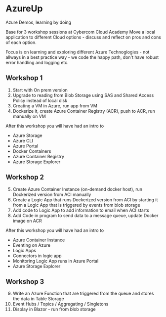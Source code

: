 # AzureUp
Azure Demos, learning by doing

Base for 3 workshop sessions at Cybercom Cloud Academy
Move a local application to different Cloud options - discuss and reflect on pros and cons of each option.

Focus is on learning and exploring different Azure Technoglogies - not allways in a best practice way - we code the happy path, don't have robust error handling and logging etc.

## Workshop 1
1. Start with On prem version
2. Upgrade to reading from Blob Storage using SAS and Shared Access Policy instead of local disk
3. Creating a VM in Azure, run app from VM
4. Dockerize it, create Azure Container Registry (ACR), push to ACR, run manually on VM

After this workshop you will have had an intro to
* Azure Storage
* Azure CLI 
* Azure Portal
* Docker Containers
* Azure Container Registry
* Azure Storage Explorer

## Workshop 2
5. Create Azure Container Instance (on-demand docker host), run Dockerized version from ACI manually
6. Create a Logic App that runs Dockerized version from ACI by starting it from a Logic App that is triggered by events from blob storage
7. Add code to Logic App to add information to email when ACI starts
8. Add Code in program to send data to a message queue, update Docker image on ACR

After this workshop you will have had an intro to
* Azure Container Instance
* Eventing on Azure
* Logic Apps
* Connectors in logic app
* Monitoring Logic App runs in Azure Portal
* Azure Storage Explorer

## Workshop 3
9. Write an Azure Function that are triggered from the queue and stores the data in Table Storage
10. Event Hubs / Topics / Aggregating / Singletons
11. Display in Blazor - run from blob storage

